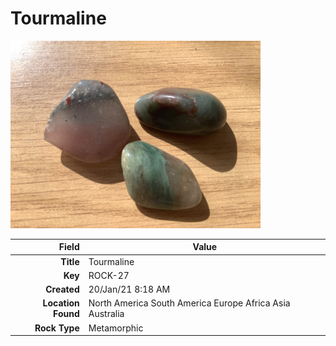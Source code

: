 # Tourmaline



<img height="300px" src="10049.jpg"/>

|       Field | Value                   |
|------------:|-------------------------|
|   **Title** | Tourmaline |
|     **Key** | ROCK-27 |
| **Created** | 20/Jan/21 8:18 AM |
| **Location Found** | North America South America Europe Africa Asia Australia |
| **Rock Type** | Metamorphic |

        